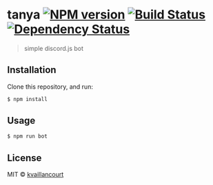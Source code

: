 # tanya [![NPM version][npm-image]][npm-url] [![Build Status][travis-image]][travis-url] [![Dependency Status][daviddm-image]][daviddm-url]
> simple discord.js bot

## Installation

Clone this repository, and run:
```sh
$ npm install
```

## Usage

```js
$ npm run bot
```
## License

MIT © [kvaillancourt]()


[npm-image]: https://badge.fury.io/js/tanya.svg
[npm-url]: https://npmjs.org/package/tanya
[travis-image]: https://travis-ci.org/kvaillancourt/tanya.svg?branch=master
[travis-url]: https://travis-ci.org/kvaillancourt/tanya
[daviddm-image]: https://david-dm.org/kvaillancourt/tanya.svg?theme=shields.io
[daviddm-url]: https://david-dm.org/kvaillancourt/tanya
